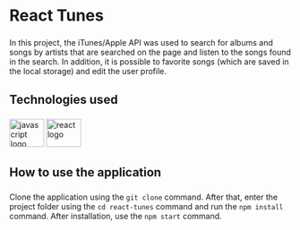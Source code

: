 <h1 align="left">React Tunes</h1>

###

<p align="left">In this project, the iTunes/Apple API was used to search for albums and songs by artists that are searched on the page and listen to the songs found in the search. In addition, it is possible to favorite songs (which are saved in the local storage) and edit the user profile.</p>

###

<h2 align="left">Technologies used</h2>

###

<div align="left">
  <img src="https://cdn.jsdelivr.net/gh/devicons/devicon/icons/javascript/javascript-original.svg" height="50" width="62" alt="javascript logo"  />
  <img src="https://cdn.jsdelivr.net/gh/devicons/devicon/icons/react/react-original.svg" height="50" width="62" alt="react logo"  />
</div>

###

<h2 align="left">How to use the application</h2>

###

Clone the application using the `git clone` command. After that, enter the project folder using the `cd react-tunes` command and run the `npm install` command. After installation, use the `npm start` command.

###

